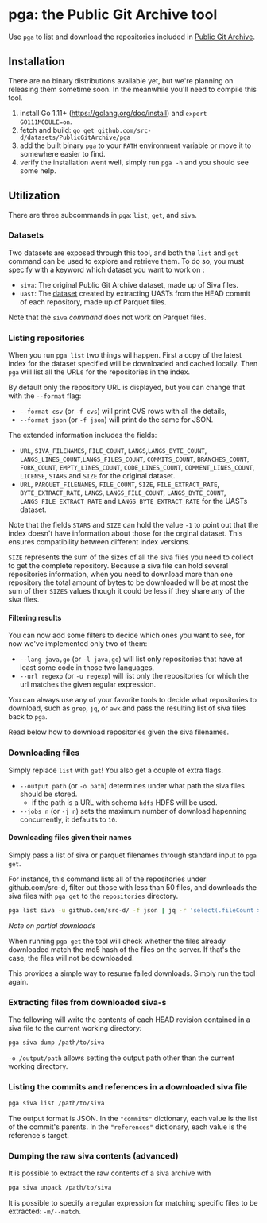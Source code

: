 # pga: the Public Git Archive tool

Use `pga` to list and download the repositories included in [Public Git Archive](http://pga.sourced.tech).

## Installation

There are no binary distributions available yet, but we're planning on releasing them sometime soon.
In the meanwhile you'll need to compile this tool.

1. install Go 1.11+ (https://golang.org/doc/install) and `export GO111MODULE=on`.
1. fetch and build: `go get github.com/src-d/datasets/PublicGitArchive/pga`
1. add the built binary `pga` to your `PATH` environment variable or move it to somewhere easier to find.
1. verify the installation went well, simply run `pga -h` and you should see some help.

## Utilization

There are three subcommands in `pga`: `list`, `get`, and `siva`.

### Datasets

Two datasets are exposed through this tool, and both the `list` and `get` command can be used to explore and retrieve them. To do so, you must specify with a keyword which dataset you want to work on :

- `siva`: The original Public Git Archive dataset, made up of Siva files.
- `uast`: The [dataset](../../PublicGitArchiveUASTs) created by extracting UASTs from the HEAD commit of each repository, made up of Parquet files.

Note that the `siva` _command_ does not work on Parquet files.

### Listing repositories

When you run `pga list` two things wil happen.
First a copy of the latest index for the dataset specified will be downloaded and cached locally.
Then `pga` will list all the URLs for the repositories in the index.

By default only the repository URL is displayed, but you can change that with the `--format` flag:

- `--format csv` (or `-f cvs`) will print CVS rows with all the details,
- `--format json` (or `-f json`) will print do the same for JSON.

The extended information includes the fields:
- `URL`, `SIVA_FILENAMES`, `FILE_COUNT`, `LANGS`,`LANGS_BYTE_COUNT`, `LANGS_LINES_COUNT`,`LANGS_FILES_COUNT`, `COMMITS_COUNT`, `BRANCHES_COUNT`, `FORK_COUNT`, `EMPTY_LINES_COUNT`, `CODE_LINES_COUNT`, `COMMENT_LINES_COUNT`, `LICENSE`, `STARS` and `SIZE` for the original dataset.
- `URL`, `PARQUET_FILENAMES`, `FILE_COUNT`, `SIZE`, `FILE_EXTRACT_RATE`, `BYTE_EXTRACT_RATE`, `LANGS`, `LANGS_FILE_COUNT`, `LANGS_BYTE_COUNT`, `LANGS_FILE_EXTRACT_RATE` and `LANGS_BYTE_EXTRACT_RATE` for the UASTs dataset.

Note that the fields `STARS` and `SIZE` can hold the value `-1` to point out that the index doesn't have information about those for the orginal dataset. This ensures compatibility between different index versions.

`SIZE` represents the sum of the sizes of all the siva files you need to collect to get the complete repository. Because a siva file can hold several repositories information, when you need to download more than one repository the total amount of bytes to be downloaded will be at most the sum of their `SIZES` values though it could be less if they share any of the siva files.

#### Filtering results

You can now add some filters to decide which ones you want to see, for now we've implemented only two
of them:

- `--lang java,go` (or `-l java,go`) will list only repositories that have at least some code in those two languages,
- `--url regexp` (or `-u regexp`) will list only the repositories for which the url matches the given regular expression.

You can always use any of your favorite tools to decide what repositories to download, such as `grep`, `jq`, or `awk` and
pass the resulting list of siva files back to `pga`.

Read below how to download repositories given the siva filenames.

### Downloading files

Simply replace `list` with `get`! You also get a couple of extra flags.

- `--output path` (or `-o path`) determines under what path the siva files should be stored.
  - if the path is a URL with schema `hdfs` HDFS will be used.
- `--jobs n` (or `-j n`) sets the maximum number of download hapenning concurrently, it defaults to `10`.

#### Downloading files given their names

Simply pass a list of siva or parquet filenames through standard input to `pga get`.

For instance, this command lists all of the repositories under github.com/src-d, filter out those with less than 50 files,
and downloads the siva files with `pga get` to the `repositories` directory.

```bash
pga list siva -u github.com/src-d/ -f json | jq -r 'select(.fileCount > 50) | .sivaFilenames[]' | pga get siva -i -o repositories
```

_Note on partial downloads_

When running `pga get` the tool will check whether the files already
downloaded match the md5 hash of the files on the server. If that's the case,
the files will not be downloaded.

This provides a simple way to resume failed downloads. Simply run the tool again.

### Extracting files from downloaded siva-s

The following will write the contents of each HEAD revision contained in a siva file to the current
working directory:

```bash
pga siva dump /path/to/siva
```

`-o /output/path` allows setting the output path other than the current working directory.

### Listing the commits and references in a downloaded siva file

```bash
pga siva list /path/to/siva
```

The output format is JSON. In the `"commits"` dictionary, each value is the list of the commit's parents.
In the `"references"` dictionary, each value is the reference's target.

### Dumping the raw siva contents (advanced)

It is possible to extract the raw contents of a siva archive with

```bash
pga siva unpack /path/to/siva
```

It is possible to specify a regular expression for matching specific files to be extracted: `-m/--match`.
